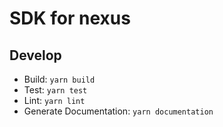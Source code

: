 # SDK for nexus

## Develop

- Build: `yarn build`
- Test: `yarn test`
- Lint: `yarn lint`
- Generate Documentation: `yarn documentation`
